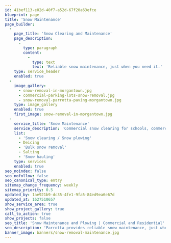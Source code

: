 ```yaml
---
id: 41bef113-e02d-40f7-a52d-67f20a63efce
blueprint: page
title: 'Snow Maintenance'
page_builder:
  -
    page_title: 'Snow Clearing and Maintenance'
    page_description:
      -
        type: paragraph
        content:
          -
            type: text
            text: 'Reliable snow maintenance, just when you need it.'
    type: service_header
    enabled: true
  -
    image_gallery:
      - snow-removal-in-morgantown.jpg
      - commercial-parking-lots-snow-removal.jpg
      - snow-removal-parrotta-paving-morgantown.jpg
    type: image_gallery
    enabled: true
    first_image: snow-removal-in-morgantown.jpg
  -
    service_title: 'Snow Maintenance'
    service_description: 'Commercial snow clearing for schools, commercial properties, and residential neighborhoods'
    list:
      - 'Snow clearing / Snow plowing'
      - Deicing
      - 'Bulk snow removal'
      - Salting
      - 'Snow hauling'
    type: services
    enabled: true
seo_noindex: false
seo_nofollow: false
seo_canonical_type: entry
sitemap_change_frequency: weekly
sitemap_priority: 0.5
updated_by: 1ae921b9-dc35-4fe1-9fa5-84ed9ea6e67d
updated_at: 1627510657
show_service_area: true
show_project_gallery: true
call_to_action: true
show_projects: false
seo_title: 'Snow Maintenance and Plowing | Commercial and Residential'
seo_description: 'Parrotta provides reliable snow maintenance, just when you need it. Give us a call for estimates, 304-292-0905.'
banner_image: banners/snow-removal-maintenance.jpg
---
```

